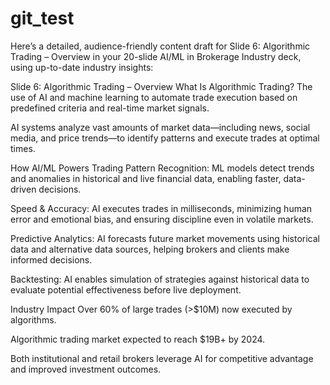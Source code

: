 # git_test
Here’s a detailed, audience-friendly content draft for Slide 6: Algorithmic Trading – Overview in your 20-slide AI/ML in Brokerage Industry deck, using up-to-date industry insights:

Slide 6: Algorithmic Trading – Overview
What Is Algorithmic Trading?
The use of AI and machine learning to automate trade execution based on predefined criteria and real-time market signals.

AI systems analyze vast amounts of market data—including news, social media, and price trends—to identify patterns and execute trades at optimal times.

How AI/ML Powers Trading
Pattern Recognition:
ML models detect trends and anomalies in historical and live financial data, enabling faster, data-driven decisions.

Speed & Accuracy:
AI executes trades in milliseconds, minimizing human error and emotional bias, and ensuring discipline even in volatile markets.

Predictive Analytics:
AI forecasts future market movements using historical data and alternative data sources, helping brokers and clients make informed decisions.

Backtesting:
AI enables simulation of strategies against historical data to evaluate potential effectiveness before live deployment.

Industry Impact
Over 60% of large trades (>$10M) now executed by algorithms.

Algorithmic trading market expected to reach $19B+ by 2024.

Both institutional and retail brokers leverage AI for competitive advantage and improved investment outcomes.
